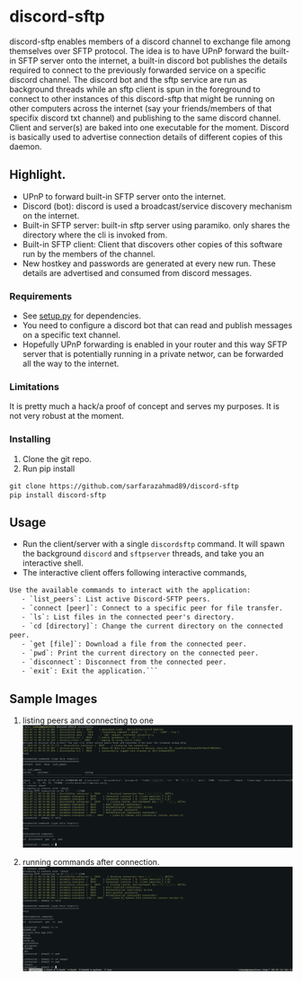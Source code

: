 # discord-sftp
discord-sftp enables members of a discord channel to exchange file among themselves over SFTP protocol. The idea is to have UPnP forward the built-in SFTP server onto the internet, a built-in discord bot publishes the details required to connect to the previously forwarded service on a specific discord channel. The discord bot and the sftp service are run as background threads while an sftp client is spun in the foreground to connect to other instances of this discord-sftp that might be running on other computers across the internet (say your friends/members of that specifix discord txt channel) and publishing to the same discord channel. Client and server(s) are baked into one executable for the moment. Discord is basically used to advertise connection details of different copies of this daemon.

## Highlight.
- UPnP to forward built-in SFTP server onto the internet.
- Discord (bot): discord is used a broadcast/service discovery mechanism on the internet.
- Built-in SFTP server: built-in sftp server using paramiko. only shares the directory where the cli is invoked from.
- Built-in SFTP client: Client that discovers other copies of this software run by the members of the channel.
- New hostkey and passwords are generated at every new run. These details are advertised and consumed from discord messages.

### Requirements
- See [setup.py](/setup.py) for dependencies.
- You need to configure a discord bot that can read and publish messages on a specific text channel.
- Hopefully UPnP forwarding is enabled in your router and this way SFTP server that is potentially running in a private networ, can be forwarded all the way to the internet.

### Limitations
It is pretty much a hack/a proof of concept and serves my purposes. It is not very robust at the moment.
 
### Installing
1. Clone the git repo.
2. Run pip install
```
git clone https://github.com/sarfarazahmad89/discord-sftp
pip install discord-sftp
```

## Usage
- Run the client/server with a single `discordsftp` command. It will spawn the background `discord` and `sftpserver` threads, and take you an interactive shell.
- The interactive client offers following interactive commands,
```
Use the available commands to interact with the application:
   - `list_peers`: List active Discord-SFTP peers.
   - `connect [peer]`: Connect to a specific peer for file transfer.
   - `ls`: List files in the connected peer's directory.
   - `cd [directory]`: Change the current directory on the connected peer.
   - `get [file]`: Download a file from the connected peer.
   - `pwd`: Print the current directory on the connected peer.
   - `disconnect`: Disconnect from the connected peer.
   - `exit`: Exit the application.```
```

## Sample Images
1. listing peers and connecting to one
 ![startup_n_listing_peers](/images/1_startup_listing_peers.png?raw=true)

2. running commands after connection. 
 ![running_commands](/images/2_running_commands.png?raw=true)
